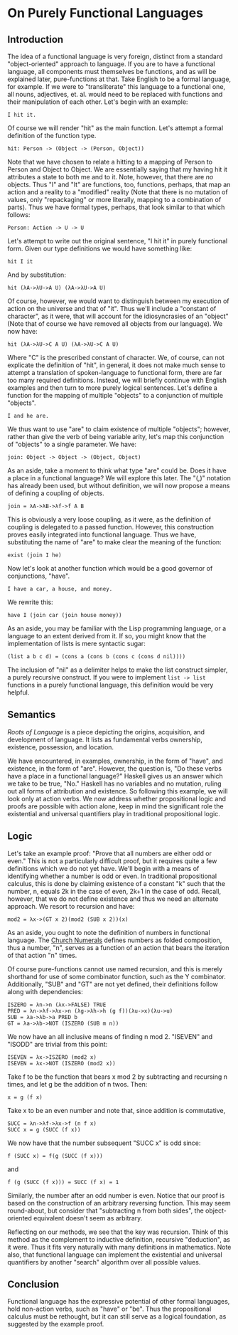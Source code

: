 On Purely Functional Languages
==============================
Introduction
------------
The idea of a functional language is very foreign, distinct from a standard "object-oriented" approach to language. If you are to have a functional language, all components must themselves be functions, and as will be explained later, pure-functions at that. Take English to be a formal language, for example. If we were to "transliterate" this language to a functional one, all nouns, adjectives, et. al. would need to be replaced with functions and their manipulation of each other. Let's begin with an example:

	I hit it.

Of course we will render "hit" as the main function. Let's attempt a formal definition of the function type.

```language-types
hit: Person -> (Object -> (Person, Object))
```

Note that we have chosen to relate a hitting to a mapping of Person to Person and Object to Object. We are essentially saying that my having hit it attributes a state to both me and to it. Note, however, that there are *no* objects. Thus "I" and "It" are functions, too, functions, perhaps, that map an action and a reality to a "modified" reality (Note that there is no mutation of values, only "repackaging" or more literally, mapping to a combination of parts). Thus we have formal types, perhaps, that look similar to that which follows:

```language-types
Person: Action -> U -> U
```

Let's attempt to write out the original sentence, "I hit it" in purely functional form. Given our type definitions we would have something like:

```language-lambda
hit I it
```

And by substitution:

```language-lambda
hit (λA->λU->A U) (λA->λU->A U)
```

Of course, however, we would want to distinguish between my execution of action on the universe and that of "it". Thus we'll include a "constant of character", as it were, that will account for the idiosyncrasies of an "object" (Note that of course we have removed all objects from our language). We now have:

```language-lambda
hit (λA->λU->C A U) (λA->λU->C A U)
```

Where "C" is the prescribed constant of character. We, of course, can not explicate the definition of "hit", in general, it does not make much sense to attempt a translation of spoken-language to functional form, there are far too many required definitions. Instead, we will briefly continue with English examples and then turn to more purely logical sentences. Let's define a function for the mapping of multiple "objects" to a conjunction of multiple "objects".

	I and he are.

We thus want to use "are" to claim existence of multiple "objects"; however, rather than give the verb of being variable arity, let's map this conjunction of "objects" to a single parameter. We have:

```language-types
join: Object -> Object -> (Object, Object)
```

As an aside, take a moment to think what type "are" could be. Does it have a place in a functional language? We will explore this later. The "(,)" notation has already been used, but without definition, we will now propose a means of defining a coupling of objects.

```language-lambda
join = λA->λB->λf->f A B
```

This is obviously a very loose coupling, as it were, as the definition of coupling is delegated to a passed function. However, this construction proves easily integrated into functional language. Thus we have, substituting the name of "are" to make clear the meaning of the function:

```language-lambda
exist (join I he)
```

Now let's look at another function which would be a good governor of conjunctions, "have".

	I have a car, a house, and money.

We rewrite this:

```language-lambda
have I (join car (join house money))
```

As an aside, you may be familiar with the Lisp programming language, or a language to an extent derived from it. If so, you might know that the implementation of lists is mere syntactic sugar:

```language-lambda
(list a b c d) = (cons a (cons b (cons c (cons d nil))))
```

The inclusion of "nil" as a delimiter helps to make the list construct simpler, a purely recursive construct. If you were to implement `list -> list` functions in a purely functional language, this definition would be very helpful.

Semantics
---------
*Roots of Language* is a piece depicting the origins, acquisition, and development of language. It lists as fundamental verbs ownership, existence, possession, and location.

We have encountered, in examples, ownership, in the form of "have", and existence, in the form of "are". However, the question is, "Do these verbs have a place in a functional language?" Haskell gives us an answer which we take to be true, "No." Haskell has no variables and no mutation, ruling out all forms of attribution and existence. So following this example, we will look only at action verbs. We now address whether propositional logic and proofs are possible with action alone, keep in mind the significant role the existential and universal quantifiers play in traditional propositional logic.

Logic
-----
Let's take an example proof: "Prove that all numbers are either odd or even." This is not a particularly difficult proof, but it requires quite a few definitions which we do not yet have. We'll begin with a means of identifying whether a number is odd or even. In traditional propositional calculus, this is done by claiming existence of a constant "k" such that the number, n, equals 2k in the case of even, 2k+1 in the case of odd. Recall, however, that we do not define existence and thus we need an alternate approach. We resort to recursion and have:
	
```language-lambda	
mod2 = λx->(GT x 2)(mod2 (SUB x 2))(x)
```

As an aside, you ought to note the definition of numbers in functional language. The [Church Numerals](http://en.wikipedia.org/wiki/Church_encoding) defines numbers as folded composition, thus a number, "n", serves as a function of an action that bears the iteration of that action "n" times.

Of course pure-functions cannot use named recursion, and this is merely shorthand for use of some combinator function, such as the Y combinator. Additionally, "SUB" and "GT" are not yet defined, their definitions follow along with dependencies:

```language-lambda
ISZERO = λn->n (λx->FALSE) TRUE
PRED = λn->λf->λx->n (λg->λh->h (g f))(λu->x)(λu->u)
SUB = λa->λb->a PRED b
GT = λa->λb->NOT (ISZERO (SUB m n))
```

We now have an all inclusive means of finding n mod 2. "ISEVEN" and "ISODD" are trivial from this point:

```language-lambda
ISEVEN = λx->ISZERO (mod2 x)
ISEVEN = λx->NOT (ISZERO (mod2 x))
```

Take f to be the function that bears x mod 2 by subtracting and recursing n times, and let g be the addition of n twos. Then:

```language-lambda
x = g (f x)
```

Take x to be an even number and note that, since addition is commutative,

```language-lambda
SUCC = λn->λf->λx->f (n f x)
SUCC x = g (SUCC (f x))
```

We now have that the number subsequent "SUCC x" is odd since: 
	
```language-lambda	
f (SUCC x) = f(g (SUCC (f x)))
```

and

```language-lambda
f (g (SUCC (f x))) = SUCC (f x) = 1 
```

Similarly, the number after an odd number is even. Notice that our proof is based on the construction of an arbitrary reversing function. This may seem round-about, but consider that "subtracting n from both sides", the object-oriented equivalent doesn't seem as arbitrary.

Reflecting on our methods, we see that the key was recursion. Think of this method as the complement to inductive definition, recursive "deduction", as it were. Thus it fits very naturally with many definitions in mathematics. Note also, that functional language can implement the existential and universal quantifiers by another "search" algorithm over all possible values.

Conclusion
----------
Functional language has the expressive potential of other formal languages, hold non-action verbs, such as "have" or "be". Thus the propositional calculus must be rethought, but it can still serve as a logical foundation, as suggested by the example proof.